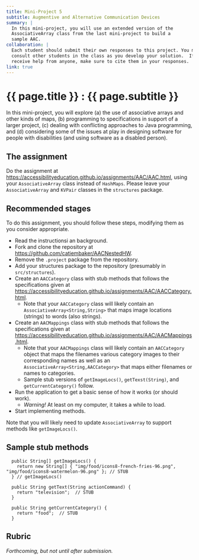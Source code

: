 ```yaml
---
title: Mini-Project 5
subtitle: Augmentive and Alternative Communication Devices
summary: |
  In this mini-project, you will use an extended version of the
  AssociativeArray class from the last mini-project to build a
  sample AAC.
collaboration: |
  Each student should submit their own responses to this project. You may
  consult other students in the class as you develop your solution.  If you
  receive help from anyone, make sure to cite them in your responses. 
link: true
---
```

# {{ page.title }} : {{ page.subtitle }}

In this mini-project, you will explore (a) the use of associative arrays and other kinds of maps, (b) programming to specifications in support of a larger project, (c) dealing with conflicting approaches to Java programming, and (d) considering some of the issues at play in designing software for people with disabilities (and using software as a disabled person).

## The assignment

Do the assignment at <https://accessibilityeducation.github.io/assignments/AAC/AAC.html>, using your `AssociativeArray` class instead of `HashMaps`.  Please leave your `AssociativeArray` and `KVPair` classes in the `structures` package.

## Recommended stages

To do this assignment, you should follow these steps, modifying them as you consider appropriate.

* Read the instructionsi an background.
* Fork and clone the repository at <https://github.com/catiembaker/AACNestedHW>.
* Remove the `.project` package from the repository.
* Add your structures package to the repository (presumably in `src/structures`).
* Create an `AACCategory` class with stub methods that follows the specifications given at <https://accessibilityeducation.github.io/assignments/AAC/AACCategory.html>.
   * Note that your `AACCategory` class will likely contain an `AssociativeArray<String,String>` that maps image locations (strings) to words (also strings).
* Create an `AACMappings` class with stub methods that follows the specifications given at <https://accessibilityeducation.github.io/assignments/AAC/AACMappings.html>.
   * Note that your `AACMappings` class will likely contain an `AACCategory` object that maps the filenames various category images to their corresponding names as well as an `AssociativeArray<String,AACCategory>` that maps either filenames or names to categories.
   * Sample stub versions of `getImageLocs()`, `getTexst(String)`, and `getCurrentCategory()` follow.
* Run the application to get a basic sense of how it works (or should work).
   * _Warning!_ At least on my computer, it takes a while to load.
* Start implementing methods.

Note that you will likely need to update `AssociativeArray` to support methods like `getImageLocs()`.

## Sample stub methods

```
  public String[] getImageLocs() {
    return new String[] { "img/food/icons8-french-fries-96.png", "img/food/icons8-watermelon-96.png" }; // STUB
  } // getImageLocs()

  public String getText(String actionCommand) {
    return "television";  // STUB
  }

  public String getCurrentCategory() {
    return "food";  // STUB
  }
```

## Rubric

_Forthcoming, but not until after submission._
